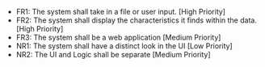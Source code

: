  - FR1: The system shall take in a file or user input. [High Priority]
 - FR2: The system shall display the characteristics it finds within the data. [High Priority]
 - FR3: The system shall be a web application [Medium Priority]
 - NR1: The system shall have a distinct look in the UI [Low Priority]
 - NR2: The UI and Logic shall be separate [Medium Priority]
